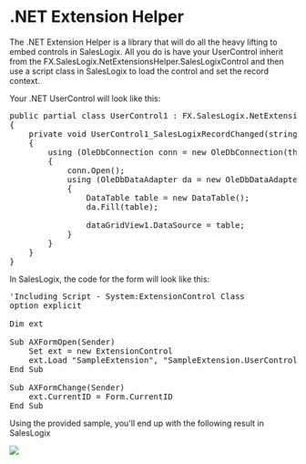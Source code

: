 <h1>.NET Extension Helper</h1>

The .NET Extension Helper is a library that will do all the heavy lifting to embed controls in SalesLogix. All you do is have your UserControl inherit from the FX.SalesLogix.NetExtensionsHelper.SalesLogixControl and then use a script class in SalesLogix to load the control and set the record context.

Your .NET UserControl will look like this:

<pre>public partial class UserControl1 : FX.SalesLogix.NetExtensionsHelper.SalesLogixControl
{
	private void UserControl1_SalesLogixRecordChanged(string RecordID)
	{
		using (OleDbConnection conn = new OleDbConnection(this.SlxApplication.ConnectionString))
		{
			conn.Open();
			using (OleDbDataAdapter da = new OleDbDataAdapter(string.Format("select lastname as LastName, firstname as FirstName, type as Type from contact where accountid = '{0}'", RecordID), conn))
			{
				DataTable table = new DataTable();
				da.Fill(table);

				dataGridView1.DataSource = table;
			}
		}
	}
}</pre>

In SalesLogix, the code for the form will look like this:

<pre>'Including Script - System:ExtensionControl Class
option explicit

Dim ext

Sub AXFormOpen(Sender)
    Set ext = new ExtensionControl
    ext.Load "SampleExtension", "SampleExtension.UserControl1", Form.HWND, True
End Sub

Sub AXFormChange(Sender)
    ext.CurrentID = Form.CurrentID
End Sub</pre>

Using the provided sample, you'll end up with the following result in SalesLogix

<img src="http://content.screencast.com/users/RyanFarley/folders/Jing/media/acd5f0d9-6aec-44d4-8a2d-3499d11bdae2/SalesLogix_Extension_Sample.png">